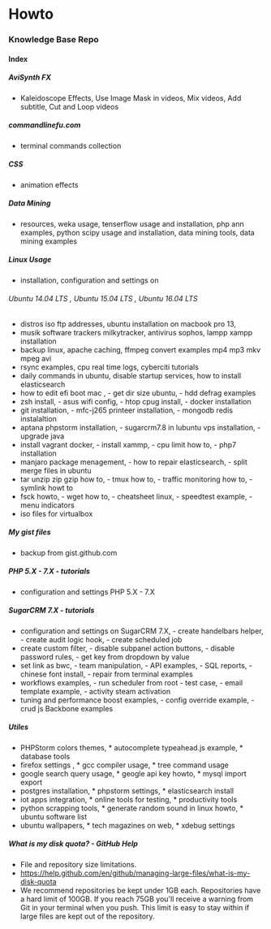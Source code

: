 
Howto
=====
 
### Knowledge Base Repo

#### Index

##### AviSynth FX

* Kaleidoscope Effects, Use Image Mask in videos, Mix videos, Add subtitle, Cut and Loop videos

##### commandlinefu.com 

- terminal commands collection

##### CSS 

- animation effects

##### Data Mining

* resources, weka usage, tenserflow usage and installation, php ann examples, python scipy usage and installation, data mining tools, data mining examples

##### Linux Usage

* installation, configuration and settings on 
###### Ubuntu 14.04 LTS , Ubuntu 15.04 LTS , Ubuntu 16.04 LTS

- distros iso ftp addresses, ubuntu installation on macbook pro 13,  
- musik software trackers milkytracker, antivirus sophos, lampp xampp installation 
- backup linux, apache caching, ffmpeg convert examples mp4 mp3 mkv mpeg avi
- rsync examples, cpu real time logs, cyberciti tutorials 
- daily commands in ubuntu, disable startup services, how to install elasticsearch
- how to edit efi boot mac , - get dir size ubuntu, - hdd defrag examples
- zsh install, - asus wifi config, - htop cpug install, - docker installation
- git installation, - mfc-j265 printeer installation, - mongodb redis instalaltion
- aptana phpstorm installation, - sugarcrm7.8 in lubuntu vps installation, - upgrade java
- install vagrant docker, - install xammp, - cpu limit how to, - php7 installation
- manjaro package menagement, - how to repair elasticsearch, - split merge files in ubuntu
- tar unzip zip gzip how to, - tmux how to, - traffic monitoring how to, - symlink howt to
- fsck howto, - wget how to, - cheatsheet linux, - speedtest example, - menu indicators
- iso files for virtualbox

##### My gist files

 - backup from gist.github.com
 
##### PHP 5.X - 7.X - tutorials 
 
 - configuration and settings PHP 5.X - 7.X  
 
##### SugarCRM 7.X - tutorials 
 
 - configuration and settings on SugarCRM 7.X,  - create handelbars helper,  - create audit logic hook,  - create scheduled job
 - create custom filter,  - disable subpanel action buttons,  - disable password rules,  - get key from dropdown by value
 - set link as bwc,  - team manipulation,  - API examples,  - SQL reports,  - chinese font install,  - repair from terminal examples
 - workflows examples,  - run scheduler from root - test case,  - email template example,  - activity steam activation
 - tuning and performance boost examples,  - config override example,  - crud js Backbone examples      
 
##### Utiles

* PHPStorm colors themes, * autocomplete typeahead.js example, * database tools
* firefox settings , * gcc compiler usage, * tree command usage 
* google search query usage, * geogle api key howto, * mysql import export
* postgres installation, * phpstorm settings, * elasticsearch install
* iot apps integration, * online tools for testing, * productivity tools
* python scrapping tools, * generate random sound in linux howto, * ubuntu software list
* ubuntu wallpapers, * tech magazines on web, * xdebug settings

##### What is my disk quota? - GitHub Help

* File and repository size limitations.
* https://help.github.com/en/github/managing-large-files/what-is-my-disk-quota
* We recommend repositories be kept under 1GB each. Repositories have a hard limit of 100GB. If you reach 75GB you'll receive a warning from Git in your terminal when you push. This limit is easy to stay within if large files are kept out of the repository.